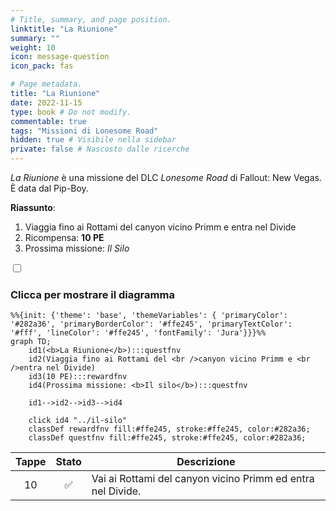 ```yaml
---
# Title, summary, and page position.
linktitle: "La Riunione" 
summary: ""
weight: 10
icon: message-question
icon_pack: fas

# Page metadata.
title: "La Riunione"
date: 2022-11-15
type: book # Do not modify.
commentable: true
tags: "Missioni di Lonesome Road"
hidden: true # Visibile nella sidebar
private: false # Nascosto dalle ricerche
---
```


<div class="fnv">


*La Riunione* è una missione del DLC *Lonesome Road* di Fallout: New Vegas. È data dal Pip-Boy.

**Riassunto**:
1. Viaggia fino ai Rottami del canyon vicino Primm e entra nel Divide
2. Ricompensa: **10 PE**
3. Prossima missione: *Il Silo*

<section class="chart-collapse">
<input type="checkbox" name="collapse2" id="handle2">
<h3 class="handle">
<label for="handle2">Clicca per mostrare il diagramma</label>
</h3>
<div class="content">

```mermaid
%%{init: {'theme': 'base', 'themeVariables': { 'primaryColor': '#282a36', 'primaryBorderColor': '#ffe245', 'primaryTextColor': '#fff', 'lineColor': '#ffe245', 'fontFamily': 'Jura'}}}%%
graph TD;
    id1(<b>La Riunione</b>):::questfnv
    id2(Viaggia fino ai Rottami del <br />canyon vicino Primm e <br />entra nel Divide)
    id3(10 PE):::rewardfnv
    id4(Prossima missione: <b>Il silo</b>):::questfnv
    
    id1-->id2-->id3-->id4
    
    click id4 "../il-silo"
    classDef rewardfnv fill:#ffe245, stroke:#ffe245, color:#282a36;
    classDef questfnv fill:#ffe245, stroke:#ffe245, color:#282a36;
```

</div>
</section>

| Tappe |       Stato        | Descrizione                                                 |
| :---: | :----------------: | ----------------------------------------------------------- |
|  10   | :white_check_mark: | Vai ai Rottami del canyon vicino Primm ed entra nel Divide. |









</div>


